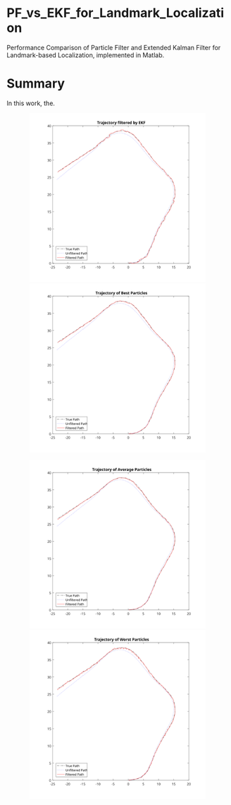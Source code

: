 # PF_vs_EKF_for_Landmark_Localization
Performance Comparison of Particle Filter and Extended Kalman Filter for Landmark-based Localization, implemented in Matlab.

# Summary
In this work, the.
<p align="center">
  <img src="ekf.svg" width="400" alt="accessibility text">
  <img src="pf_best.svg" width="400" alt="accessibility text">
</p>
<p align="center">
  <img src="pf_avg.svg" width="400" alt="accessibility text">
  <img src="pf_worst.svg" width="400" alt="accessibility text">
</p>
